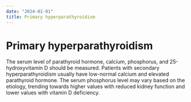 ```yaml
---
date: "2024-01-01"
title: Primary hyperparathyroidism
---
```



# Primary hyperparathyroidism

The serum level of parathyroid hormone, calcium, phosphorus, and 25-hydroxyvitamin D should be measured.
Patients with secondary hyperparathyroidism usually have low-normal calcium and elevated parathyroid hormone.
The serum phosphorus level may vary based on the etiology, trending towards higher values with reduced kidney function and lower values with vitamin D deficiency.
